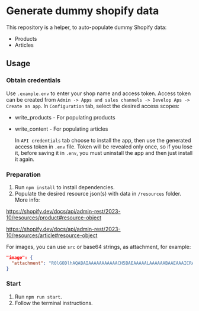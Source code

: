# Generate dummy shopify data

This repository is a helper, to auto-populate dummy Shopify data:

- Products
- Articles

## Usage

### Obtain credentials

Use `.example.env` to enter your shop name and access token. Access token can be created from `Admin -> Apps and sales channels -> Develop Aps -> Create an app`. In `Configuration` tab, select the desired access scopes:

- write_products - For populating products
- write_content - For populating articles

  In `API credentials` tab choose to install the app, then use the generated access token in `.env` file. Token will be revealed only once, so if you lose it, before saving it in `.env`, you must uninstall the app and then just install it again.

### Preparation

1. Run `npm install` to install dependencies.
2. Populate the desired resource json(s) with data in `/resources` folder. More info:

https://shopify.dev/docs/api/admin-rest/2023-10/resources/product#resource-object

https://shopify.dev/docs/api/admin-rest/2023-10/resources/article#resource-object

For images, you can use `src` or base64 strings, as attachment, for example:

```json
"image": {
  "attachment": "R0lGODlhAQABAIAAAAAAAAAAACH5BAEAAAAALAAAAAABAAEAAAICRAEAOw==\n"
}
```

### Start

1. Run `npm run start`.
2. Follow the terminal instructions.
